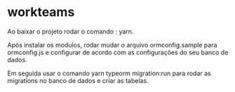# workteams

Ao baixar o projeto rodar o comando : yarn.

Após instalar os modulos, rodar mudar o arquivo ormconfig.sample para ormconfig.js e configurar de acordo com as configurações do seu banco de dados.

Em seguida usar o comando yarn typeorm migration:run para rodar as migrations no banco de dados e criar as tabelas.
